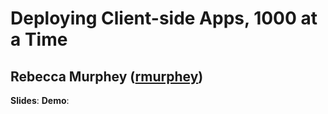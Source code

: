 # Deploying Client-side Apps, 1000 at a Time
## Rebecca Murphey ([rmurphey](http://twitter.com/rmurphey))

**Slides**: 
**Demo**:


